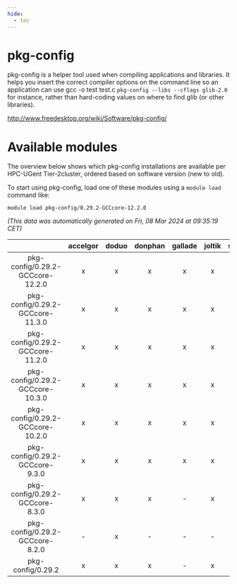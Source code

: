 ```yaml
---
hide:
  - toc
---
```


pkg-config
==========


pkg-config is a helper tool used when compiling applications and libraries. It helps you insert the correct compiler options on the command line so an application can use gcc -o test test.c `pkg-config --libs --cflags glib-2.0` for instance, rather than hard-coding values on where to find glib (or other libraries).

http://www.freedesktop.org/wiki/Software/pkg-config/
# Available modules


The overview below shows which pkg-config installations are available per HPC-UGent Tier-2cluster, ordered based on software version (new to old).

To start using pkg-config, load one of these modules using a `module load` command like:

```shell
module load pkg-config/0.29.2-GCCcore-12.2.0
```

*(This data was automatically generated on Fri, 08 Mar 2024 at 09:35:19 CET)*  

| |accelgor|doduo|donphan|gallade|joltik|skitty|
| :---: | :---: | :---: | :---: | :---: | :---: | :---: |
|pkg-config/0.29.2-GCCcore-12.2.0|x|x|x|x|x|x|
|pkg-config/0.29.2-GCCcore-11.3.0|x|x|x|x|x|x|
|pkg-config/0.29.2-GCCcore-11.2.0|x|x|x|x|x|x|
|pkg-config/0.29.2-GCCcore-10.3.0|x|x|x|x|x|x|
|pkg-config/0.29.2-GCCcore-10.2.0|x|x|x|x|x|x|
|pkg-config/0.29.2-GCCcore-9.3.0|x|x|x|x|x|x|
|pkg-config/0.29.2-GCCcore-8.3.0|x|x|x|-|x|x|
|pkg-config/0.29.2-GCCcore-8.2.0|-|x|-|-|-|-|
|pkg-config/0.29.2|x|x|x|-|x|x|
